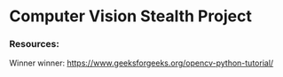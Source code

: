 # Computer Vision Stealth Project

### Resources:
Winner winner: https://www.geeksforgeeks.org/opencv-python-tutorial/